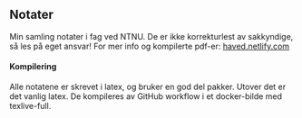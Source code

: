## Notater
Min samling notater i fag ved NTNU. De er ikke korrekturlest av sakkyndige, så les på eget ansvar!
For mer info og kompilerte pdf-er: [haved.netlify.com](haved.netlify.com)

#### Kompilering
Alle notatene er skrevet i latex, og bruker en god del pakker.
Utover det er det vanlig latex.
De kompileres av GitHub workflow i et docker-bilde med texlive-full.








